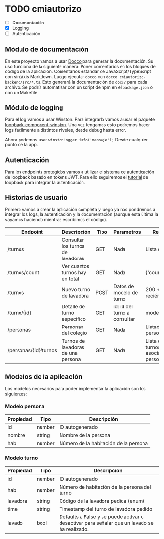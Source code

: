 # TODO cmiautorizo

- [ ] Documentación
- [x] Logging
- [ ] Autenticación

## Módulo de documentación
En este proyecto vamos a usar [Docco](https://github.com/jashkenas/docco) para generar la documentación. Su uso funciona de la siguiente manera:
Poner comentarios en los bloques de código de la aplicación. Comentarios estándar de JavaScript/TypeScript con sintáxis Markdown.
Luego ejecutar `docco` con `docco cmiautorizo-backend/src/*.ts`. Esto generará la documentación de `docs/` para cada archivo.
Se podría automatizar con un script de npm en el `package.json` o con un Makefile

## Módulo de logging
Para el log vamos a usar Winston. Para integrarlo vamos a usar el paquete [loopback-component-winston](https://www.npmjs.com/package/loopback-component-winston). Una vez tengamos esto podremos hacer logs facilmente a distintos niveles, desde debug hasta error.

Ahora podemos usar `winstonLogger.info('mensaje');` Desde cualquier punto de la app.

## Autenticación
Para los endpoints protegidos vamos a utilizar el sistema de autenticación de loopback basado en tokens JWT. Para ello seguiremos el [tutorial](https://loopback.io/doc/en/lb4/Authentication-Tutorial.html) de loopback para integrar la autenticación.

## Historias de usuario
Primero vamos a crear la aplicación completa y luego ya nos pondremos a integrar los logs, la autenticación y la documentación (aunque esta última la vayamos haciendo mientras escribimos el código).

| Endpoint              | Descripción                        | Tipo | Parametros                   | Respuesta                                   |
| --------------------- | ---------------------------------- | ---- | ---------------------------- | ------------------------------------------- |
| /turnos               | Consultar los turnos de lavadoras  | GET  | Nada                         | Lista de turnos                             |
| /turnos/count         | Ver cuantos turnos hay en total    | GET  | Nada                         | {'count':number}                            |
| /turnos               | Nuevo turno de lavadora            | POST | Datos de modelo de turno     | 200 + turno recién creado                   |
| /turno/{id}           | Detalle de turno específico        | GET  | id: id del turno a consultar | modelo turno                                |
| /personas             | Personas del colegio               | GET  | Nada                         | Listado de personas                         |
| /personas/{id}/turnos | Turnos de lavadoras de una persona | GET  | Nada                         | Lista de los turnos asociados a una persona |

## Modelos de la aplicación

Los modelos necesarios para poder implementar la aplicación son los siguientes:

### Modelo persona

| Propiedad | Tipo   | Descripción                           |
| --------- | ------ | ------------------------------------- |
| id        | number | ID autogenerado                       |
| nombre    | string | Nombre de la persona                  |
| hab       | number | Número de la habitación de la persona |

### Modelo turno

| Propiedad | Tipo   | Descripción                                                  |
| --------- | ------ | ------------------------------------------------------------ |
| id        | number | ID autogenerado                                              |
| hab       | number | Número de habitación de la persona del turno                 |
| lavadora  | string | Código de la lavadora pedida (enum)                          |
| time      | string | Timestamp del turno de lavadora pedido                       |
| lavado    | bool   | Defaults a False y se puede activar o desactivar para señalar que un lavado se ha realizado. |

